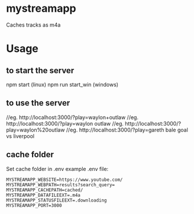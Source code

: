# mystreamapp
Caches tracks as m4a
# Usage
## to start the server
npm start (linux)
npm run start_win (windows)
## to use the server
//eg. http://localhost:3000/?play=waylon+outlaw
//eg. http://localhost:3000/?play=waylon outlaw
//eg. http://localhost:3000/?play=waylon%20outlaw
//eg. http://localhost:3000/?play=gareth bale goal vs liverpool

## cache folder
Set cache folder in .env
example .env file:

```text
MYSTREAMAPP_WEBSITE=https://www.youtube.com/
MYSTREAMAPP_WEBPATH=results?search_query=
MYSTREAMAPP_CACHEPATH=cached/
MYSTREAMAPP_DATAFILEEXT=.m4a
MYSTREAMAPP_STATUSFILEEXT=.downloading
MYSTREAMAPP_PORT=3000
```
